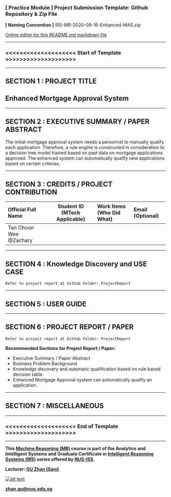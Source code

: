 ﻿### [ Practice Module ] Project Submission Template: Github Repository & Zip File

**[ Naming Convention ]** IRS-MR-2020-09-16-Enhanced-MAS.zip

[Online editor for this README.md markdown file](https://pandao.github.io/editor.md/en.html "pandao")

---

### <<<<<<<<<<<<<<<<<<<< Start of Template >>>>>>>>>>>>>>>>>>>>

---

## SECTION 1 : PROJECT TITLE
## Enhanced Mortgage Approval System

---

## SECTION 2 : EXECUTIVE SUMMARY / PAPER ABSTRACT
The initial mortgage approval system needs a personnel to manually qualify each application. Therefore, a rule engine is constructed in consideration to a decision tree model trained based on past data on mortgage applications approved. The enhanced system can automatically qualify new applications based on certain criterias.
 

---

## SECTION 3 : CREDITS / PROJECT CONTRIBUTION

| Official Full Name  | Student ID (MTech Applicable)  | Work Items (Who Did What) | Email (Optional) |
| :------------ |:---------------:| :-----| :-----|
| Tan Choon Wee @Zachary |  |  |  |


---

## SECTION 4 : Knowledge Discovery and USE CASE

`Refer to project report at Github Folder: ProjectReport`

---

## SECTION 5 : USER GUIDE


---
## SECTION 6 : PROJECT REPORT / PAPER

`Refer to project report at Github Folder: ProjectReport`

**Recommended Sections for Project Report / Paper:**
- Executive Summary / Paper Abstract
- Business Problem Background
- Knowledge discovery and automatic qualification based on rule based decision table.
- Enhanced Mortgage Approval system can automatically qualify an application.

---
## SECTION 7 : MISCELLANEOUS

---

### <<<<<<<<<<<<<<<<<<<< End of Template >>>>>>>>>>>>>>>>>>>>

---

**This [Machine Reasoning (MR)](https://www.iss.nus.edu.sg/executive-education/course/detail/machine-reasoning "Machine Reasoning") course is part of the Analytics and Intelligent Systems and Graduate Certificate in [Intelligent Reasoning Systems (IRS)](https://www.iss.nus.edu.sg/stackable-certificate-programmes/intelligent-systems "Intelligent Reasoning Systems") series offered by [NUS-ISS](https://www.iss.nus.edu.sg "Institute of Systems Science, National University of Singapore").**

**Lecturer: [GU Zhan (Sam)](https://www.iss.nus.edu.sg/about-us/staff/detail/201/GU%20Zhan "GU Zhan (Sam)")**

[![alt text](https://www.iss.nus.edu.sg/images/default-source/About-Us/7.6.1-teaching-staff/sam-website.tmb-.png "Let's check Sam' profile page")](https://www.iss.nus.edu.sg/about-us/staff/detail/201/GU%20Zhan)

**zhan.gu@nus.edu.sg**
